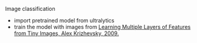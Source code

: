 Image classification

- import pretrained model from ultralytics
- train the model with images from <ins>Learning Multiple Layers of Features from Tiny Images, Alex Krizhevsky, 2009.<ins>
